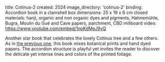 title: Cotinus-2
created: 2024
image_directory: 'cotinus-2'
binding: Accordion book in a clamshell box
dimensions: 25 x 19 x 6 cm closed
materials: hanji, organic and non organic dyes and pigments, Hahnemühle, Bugra, Moulin du Gué and Cave papers, parchment, CBD millboard
video: https://www.youtube.com/embed/1npKdMeJ9yQ

Another star book that celebrates the lovely Cotinus tree and a few others. As in [the previous one](https://servanebriand.com/gallery/cotinus/), this book mixes botanical prints and hand dyed papers. The accordion structure is playful yet invites the reader to discover the delicate yet intense lines and colors of the printed foliage. 
